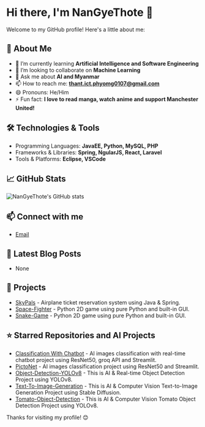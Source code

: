 # Hi there, I'm NanGyeThote 👋

Welcome to my GitHub profile! Here's a little about me:

## 🚀 About Me
- 🌱 I’m currently learning **Artificial Intelligence and Software Engineering**
- 👯 I’m looking to collaborate on **Machine Learning**
- 💬 Ask me about **AI and Myanmar**
- 📫 How to reach me: **thant.ict.phyomg0107@gmail.com**
- 😄 Pronouns: He/Him
- ⚡ Fun fact: **I love to read manga, watch anime and support Manchester United!**

## 🛠️ Technologies & Tools
- Programming Languages: **JavaEE, Python, MySQL, PHP**
- Frameworks & Libraries: **Spring, NgularJS, React, Laravel**
- Tools & Platforms: **Eclipse, VSCode**

## 📈 GitHub Stats
![NanGyeThote's GitHub stats](https://github-readme-stats.vercel.app/api?username=NanGyeThote&show_icons=true&theme=radical)

## 📫 Connect with me
- [Email](mailto:[thant.ict.phyomg0107@gmail.com])

## 📝 Latest Blog Posts
<!-- BLOG-POST-LIST:START -->
<!-- - [Insert your latest blog post title](insert your blog post link) -->
- None
<!-- BLOG-POST-LIST:END -->

## 🔧 Projects
- [SkyPals](https://github.com/NanGyeThote/portfolio.git) - Airplane ticket reservation system using Java & Spring.
- [Space-Fighter](https://github.com/NanGyeThote/Space-Fighter.git) - Python 2D game using pure Python and built-in GUI.
- [Snake-Game](https://github.com/NanGyeThote/SnakeGame.git) - Python 2D game using pure Python and built-in GUI.

## ⭐️ Starred Repositories and AI Projects
- [Classification With Chatbot](https://github.com/NanGyeThote/Classification-with-chatbot.git) - AI images classification with real-time chatbot project using ResNet50, groq API and Streamlit.
- [PictoNet](https://github.com/NanGyeThote/PictoNet.git) - AI images classification project using ResNet50 and Streamlit.
- [Object-Detection-YOLOv8](https://github.com/NanGyeThote/Object-Detection-Yolov8.git) - This is AI & Real-time Object Detection Project using YOLOv8.
- [Text-To-Image-Generation](https://github.com/NanGyeThote/Text-To-Image-Generation.git) - This is AI & Computer Vision Text-to-Image Generation Project using Stable Diffusion.
- [Tomato-Object-Detection](https://github.com/NanGyeThote/Tomato-Object-Detection.git) - This is AI & Computer Vision Tomato Object Detection Project using YOLOv8.

Thanks for visiting my profile! 😊
